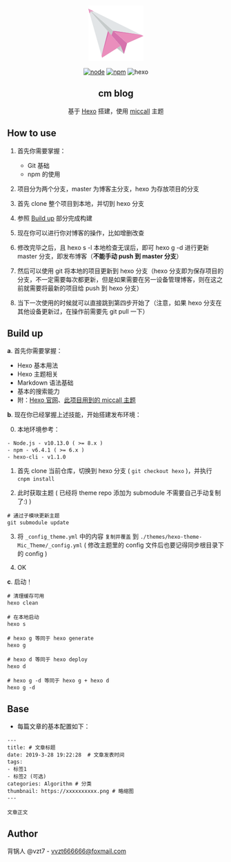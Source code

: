
<p align="center"><img src="./imgs/logo.png" alt="logo"></p>

<p align="center"><a href="https://nodejs.org/"><img src="https://img.shields.io/badge/node-10.13.0-brightgreen.svg" alt="node"></a> <a href=""><img src="https://img.shields.io/badge/npm-6.4.1-brightgreen.svg" alt="npm"></a> <img src="https://img.shields.io/badge/hexo--cli-1.1.0-blue.svg" alt="hexo"></p>

<h2 align="center">cm blog</h2>

<p align="center">基于 <a href="https://hexo.io/">Hexo</a> 搭建，使用 <a href="https://github.com/miccall/hexo-theme-Mic_Theme">miccall</a> 主题</p>


## How to use

1. 首先你需要掌握：
   
   - Git 基础
   - npm 的使用
  
   
2. 项目分为两个分支，master 为博客主分支，hexo 为存放项目的分支

3. 首先 clone 整个项目到本地，并切到 hexo 分支

4. 参照 [Build up](#build-up) 部分完成构建

5. 现在你可以进行你对博客的操作，比如增删改查

6. 修改完毕之后，且 hexo s -l 本地检查无误后，即可 hexo g -d 进行更新 master 分支，即发布博客（**不能手动 push 到 master 分支**）

7. 然后可以使用 git 将本地的项目更新到 hexo 分支（hexo 分支即为保存项目的分支，不一定需要每次都更新，但是如果需要在另一设备管理博客，则在这之前就需要将最新的项目给 push 到 hexo 分支）

8. 当下一次使用的时候就可以直接跳到第四步开始了（注意，如果 hexo 分支在其他设备更新过，在操作前需要先 git pull 一下）


## Build up

**a**. 首先你需要掌握：

  - Hexo 基本用法
  - Hexo 主题相关
  - Markdown 语法基础
  - 基本的搜索能力
  - 附：[Hexo 官网](https://hexo.io/zh-cn/)、[此项目用到的 miccall 主题](https://github.com/miccall/hexo-theme-Mic_Theme)


**b**. 现在你已经掌握上述技能，开始搭建发布环境：

  0. 本地环境参考：

    - Node.js - v10.13.0 ( >= 8.x )
    - npm - v6.4.1 ( >= 6.x )
    - hexo-cli - v1.1.0

  1. 首先 clone 当前仓库，切换到 hexo 分支 ( ```git checkout hexo``` )，并执行 ```cnpm install```

  2. 此时获取主题 ( 已经将 theme repo 添加为 submodule 不需要自己手动复制了:) )
  ```
  # 通过子模块更新主题
  git submodule update
  ```

  3. 将 ```_config_theme.yml``` 中的内容 `复制并覆盖` 到 ```./themes/hexo-theme-Mic_Theme/_config.yml```  ( 修改主题里的 config 文件后也要记得同步根目录下的 config )

  4. OK

**c**. 启动！

```
# 清理缓存可用
hexo clean

# 在本地启动
hexo s

# hexo g 等同于 hexo generate
hexo g

# hexo d 等同于 hexo deploy
hexo d

# hexo g -d 等同于 hexo g + hexo d
hexo g -d
```



## Base

- 每篇文章的基本配置如下：
```
---
title: # 文章标题  
date: 2019-3-28 19:22:28  # 文章发表时间
tags:
- 标签1
- 标签2 (可选)
categories: Algorithm # 分类
thumbnail: https://xxxxxxxxxx.png # 略缩图
---

文章正文
```


## Author

背锅人 @vzt7 - [vvzt666666@foxmail.com](mailto://vvzt666666@foxmail.com)